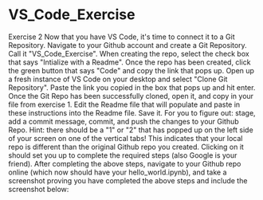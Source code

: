 # VS_Code_Exercise
Exercise 2
Now that you have VS Code, it's time to connect it to a Git Repository. Navigate to your Github account and create a Git Repository. Call it "VS_Code_Exercise". When creating the repo, select the check box that says "Intialize with a Readme".
Once the repo has been created, click the green button that says "Code" and copy the link that pops up.
Open up a fresh instance of VS Code on your desktop and select "Clone Git Repository". Paste the link you copied in the box that pops up and hit enter.
Once the Git Repo has been successfully cloned, open it, and copy in your file from exercise 1.
Edit the Readme file that will populate and paste in these instructions into the Readme file. Save it.
For you to figure out: stage, add a commit message, commit, and push the changes to your Github Repo. Hint: there should be a "1" or "2" that has popped up on the left side of your screen on one of the vertical tabs! This indicates that your local repo is different than the original Github repo you created. Clicking on it should set you up to complete the required steps (also Google is your friend).
After completing the above steps, navigate to your Github repo online (which now should have your hello_world.ipynb), and take a screenshot proving you have completed the above steps and include the screenshot below: